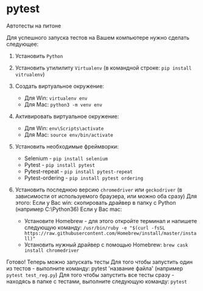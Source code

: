 # pytest
Автотесты на питоне

Для успешного запуска тестов на Вашем компьютере нужно сделать следующее:

1) Установить `Python`

2) Установить утилилиту `Virtualenv` (в командной строке: `pip install vitrualenv`)

3) Создать виртуальное окружение:
   * Для Win: `virtualenv env`
   * Для Mac: `python3 -m venv env`
    
4) Активировать виртуальное окружение:
   * Для Win: `env\Scripts\activate`
   * Для Mac: `source env/bin/activate`
    
5) Установить необходимые фреймворки:
   * Selenium - `pip install selenium`
   * Pytest - `pip install pytest`
   * Pytest-repeat - `pip install pytest-repeat`
   * Pytest-ordering - `pip install pytest ordering`
    
6) Установить последнюю версию `chromedriver` или `geckodriver` (в зависимости от используемого браузера, или можно оба сразу)
Для этого:
Если у Вас win: скопировать драйвер в папку с Python (например C:\Python36)
Если у Вас mac:
   * Установите Homebrew - для этого откройте терминал и напишете следующую команду: 
`/usr/bin/ruby -e "$(curl -fsSL https://raw.githubusercontent.com/Homebrew/install/master/install)"`
   * Установить нужный драйвер с помощью Homebrew: `brew cask install chromedriver`
    
Готово! Теперь можно запускать тесты
Для того чтобы запустить один из тестов - выполните команду: pytest 'название файла' (например `pytest test_reg.py`)
Для того чтобы запустить все тесты сразу - находясь в папке с тестами, выполните следующую команду: `pytest`
